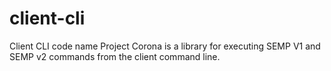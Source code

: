 # client-cli
Client CLI code name Project Corona is a library for executing SEMP V1 and SEMP v2 commands from the client command line. 
